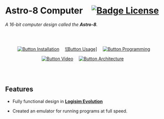 # Astro-8 Computer   [![Badge License]][License]

*A 16-bit computer design called the **Astro-8**.*

<br>
<br>

<div align = center>

[![Button Installation]][Installation]   
[![Button Usage]][Usage]   
[![Button Programming]][Programming]

[![Button Video]][Video]   
[![Button Architecture]][Architecture] 

</div>

<br>
<br>


## Features

- Fully functional design in **[Logisim Evolution]**

- Created an emulator for running programs at full speed.

<br>


<!----------------------------------------------------------------------------->

[Logisim Evolution]: https://github.com/logisim-evolution/logisim-evolution
[Video]: https://www.youtube.com/watch?v=Zt0JfmV7CyI

[Installation]: Documentation/Installation.md 
[Architecture]: Documentation/Architecture
[Programming]: Documentation/Programming.md
[License]: LICENSE
[Usage]: Documentation/Usage.md


<!----------------------------------[ Badges ]--------------------------------->

[Badge License]: https://img.shields.io/badge/License-MIT-ac8b11.svg?style=for-the-badge&labelColor=yellow


<!---------------------------------[ Buttons ]--------------------------------->

[Button Installation]: https://img.shields.io/badge/Install-339933?style=for-the-badge&logoColor=white&logo=DocuSign
[Button Architecture]: https://img.shields.io/badge/Architecture-006272?style=for-the-badge&logoColor=white&logo=GoogleSearchConsole
[Button Programming]: https://img.shields.io/badge/Program-C9284D?style=for-the-badge&logoColor=white&logo=Xcode
[Button Video]: https://img.shields.io/badge/Explanation-c91111?style=for-the-badge&logoColor=white&logo=YouTube

